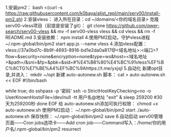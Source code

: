 
1.安装pm2：
bash <(curl -s https://raw.githubusercontent.com/k0baya/alist_repl/main/serv00/install-pm2.sh)
2.安装vless：
进入所在目录：cd ~/domains/<你的域名目录>
克隆serv00-vless项目（前提是安装了git）：
git clone https://github.com/qwer-search/serv00-vless && mv -f serv00-vless vless && cd vless && rm -f README.md
3.安装依赖：
npm install
4.使用PM2启动，守护vless进程
~/.npm-global/bin/pm2 start app.js --name vless
4.添加vless配置：
vless://37a0bd7c-8b9f-4693-8916-bd1e2da0a817@<域名地址>:<端口>?flow=&security=none&encryption=none&type=ws&host=<域名地址>&path=/&sni=&fp=&pbk=&sid=#%E4%B8%80%E4%BC%91vless%EF%BC%8CTG%E7%BE%A4%EF%BC%9Ahttps://t.me/yxjsjl
5.自动化
新建opt目录,并进入：
mkdir ~/opt
新建 auto-autonew.sh 脚本：
cat > auto-autonew.sh << EOF
#!/bin/bash
 
while true; do
  sshpass -p '密码' ssh -o StrictHostKeyChecking=no -o UserKnownHostsFile=/dev/null -tt 用户名@地址 "exit" &
  sleep 259200  #30天为259200秒
done
EOF
给 auto-autonew.sh添加可执行权限：
chmod +x auto-autonew.sh
使用PM2启动：
~/.npm-global/bin/pm2 start ./auto-autonew.sh
保存快照：
~/.npm-global/bin/pm2 save
6.自动启动
serv00管理页面——Cron jobs选项卡——Add cron job——Command写入：/home/你的用户名/.npm-global/bin/pm2 resurrect
